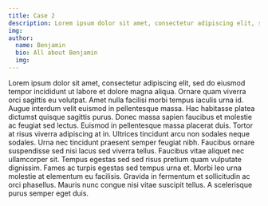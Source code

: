 ```yaml
---
title: Case 2
description: Lorem ipsum dolor sit amet, consectetur adipiscing elit, sed do eiusmod tempor incididunt ut labore et dolore 
img:
author:
  name: Benjamin
  bio: All about Benjamin
  img:
---
```


Lorem ipsum dolor sit amet, consectetur adipiscing elit, sed do eiusmod tempor incididunt ut labore et dolore magna aliqua. Ornare quam viverra orci sagittis eu volutpat. Amet nulla facilisi morbi tempus iaculis urna id. Augue interdum velit euismod in pellentesque massa. Hac habitasse platea dictumst quisque sagittis purus. Donec massa sapien faucibus et molestie ac feugiat sed lectus. Euismod in pellentesque massa placerat duis. Tortor at risus viverra adipiscing at in. Ultrices tincidunt arcu non sodales neque sodales. Urna nec tincidunt praesent semper feugiat nibh. Faucibus ornare suspendisse sed nisi lacus sed viverra tellus. Faucibus vitae aliquet nec ullamcorper sit. Tempus egestas sed sed risus pretium quam vulputate dignissim. Fames ac turpis egestas sed tempus urna et. Morbi leo urna molestie at elementum eu facilisis. Gravida in fermentum et sollicitudin ac orci phasellus. Mauris nunc congue nisi vitae suscipit tellus. A scelerisque purus semper eget duis.
